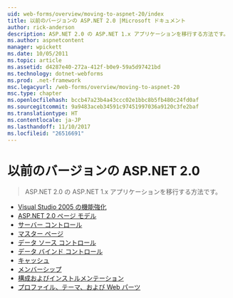 ```yaml
---
uid: web-forms/overview/moving-to-aspnet-20/index
title: 以前のバージョンの ASP.NET 2.0 |Microsoft ドキュメント
author: rick-anderson
description: ASP.NET 2.0 の ASP.NET 1.x アプリケーションを移行する方法です。
ms.author: aspnetcontent
manager: wpickett
ms.date: 10/05/2011
ms.topic: article
ms.assetid: d4287e40-272a-412f-b0e9-59a5d97421bd
ms.technology: dotnet-webforms
ms.prod: .net-framework
msc.legacyurl: /web-forms/overview/moving-to-aspnet-20
msc.type: chapter
ms.openlocfilehash: bccb47a23b4a43ccc02e1bbc8b5fb480c24fd0af
ms.sourcegitcommit: 9a9483aceb34591c97451997036a9120c3fe2baf
ms.translationtype: HT
ms.contentlocale: ja-JP
ms.lasthandoff: 11/10/2017
ms.locfileid: "26516691"
---
```

<a name="older-versions---aspnet-20"></a>以前のバージョンの ASP.NET 2.0
====================
> ASP.NET 2.0 の ASP.NET 1.x アプリケーションを移行する方法です。


- [Visual Studio 2005 の機能強化](improvements-in-visual-studio-2005.md)
- [ASP.NET 2.0 ページ モデル](the-asp-net-2-0-page-model.md)
- [サーバー コントロール](server-controls.md)
- [マスター ページ](master-pages.md)
- [データ ソース コントロール](data-source-controls.md)
- [データ バインド コントロール](data-bound-controls.md)
- [キャッシュ](caching.md)
- [メンバーシップ](membership.md)
- [構成およびインストルメンテーション](configuration-and-instrumentation.md)
- [プロファイル、テーマ、および Web パーツ](profiles-themes-and-web-parts.md)
